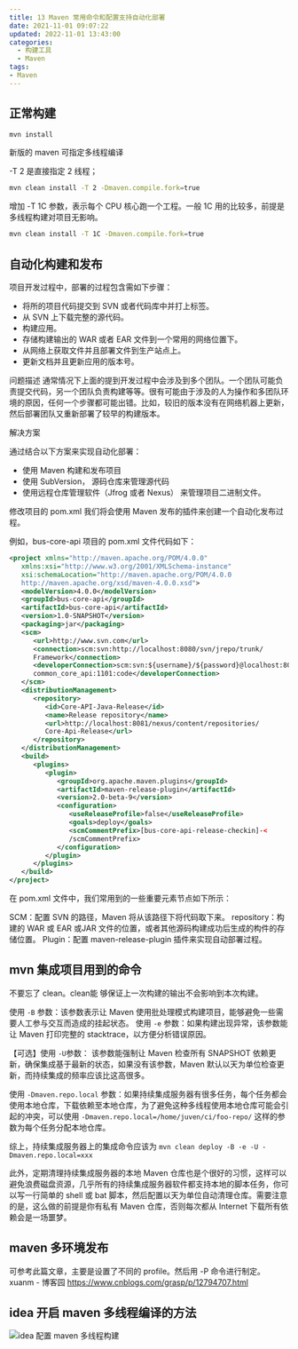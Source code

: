 ```yaml
---
title: 13 Maven 常用命令和配置支持自动化部署
date: 2021-11-01 09:07:22
updated: 2022-11-01 13:43:00
categories:
  - 构建工具
  - Maven
tags:
- Maven
---
```


## 正常构建

```sh
mvn install
```

新版的 maven 可指定多线程编译

-T 2 是直接指定 2 线程；

```sh
mvn clean install -T 2 -Dmaven.compile.fork=true
```

增加 -T 1C 参数，表示每个 CPU 核心跑一个工程。一般 1C 用的比较多，前提是多线程构建对项目无影响。

```sh
mvn clean install -T 1C -Dmaven.compile.fork=true
```

## 自动化构建和发布

项目开发过程中，部署的过程包含需如下步骤：

* 将所的项目代码提交到 SVN 或者代码库中并打上标签。
* 从 SVN 上下载完整的源代码。
* 构建应用。
* 存储构建输出的 WAR 或者 EAR 文件到一个常用的网络位置下。
* 从网络上获取文件并且部署文件到生产站点上。
* 更新文档并且更新应用的版本号。

问题描述
通常情况下上面的提到开发过程中会涉及到多个团队。一个团队可能负责提交代码，另一个团队负责构建等等。很有可能由于涉及的人为操作和多团队环境的原因，任何一个步骤都可能出错。比如，较旧的版本没有在网络机器上更新，然后部署团队又重新部署了较早的构建版本。

解决方案

通过结合以下方案来实现自动化部署：

* 使用 Maven 构建和发布项目
* 使用 SubVersion， 源码仓库来管理源代码
* 使用远程仓库管理软件（Jfrog 或者 Nexus） 来管理项目二进制文件。

修改项目的 pom.xml
我们将会使用 Maven 发布的插件来创建一个自动化发布过程。

例如，bus-core-api 项目的 pom.xml 文件代码如下：

```xml
<project xmlns="http://maven.apache.org/POM/4.0.0"
   xmlns:xsi="http://www.w3.org/2001/XMLSchema-instance"
   xsi:schemaLocation="http://maven.apache.org/POM/4.0.0
   http://maven.apache.org/xsd/maven-4.0.0.xsd">
   <modelVersion>4.0.0</modelVersion>
   <groupId>bus-core-api</groupId>
   <artifactId>bus-core-api</artifactId>
   <version>1.0-SNAPSHOT</version>
   <packaging>jar</packaging>
   <scm>
      <url>http://www.svn.com</url>
      <connection>scm:svn:http://localhost:8080/svn/jrepo/trunk/
      Framework</connection>
      <developerConnection>scm:svn:${username}/${password}@localhost:8080:
      common_core_api:1101:code</developerConnection>
   </scm>
   <distributionManagement>
      <repository>
         <id>Core-API-Java-Release</id>
         <name>Release repository</name>
         <url>http://localhost:8081/nexus/content/repositories/
         Core-Api-Release</url>
      </repository>
   </distributionManagement>
   <build>
      <plugins>
         <plugin>
            <groupId>org.apache.maven.plugins</groupId>
            <artifactId>maven-release-plugin</artifactId>
            <version>2.0-beta-9</version>
            <configuration>
               <useReleaseProfile>false</useReleaseProfile>
               <goals>deploy</goals>
               <scmCommentPrefix>[bus-core-api-release-checkin]-<
               /scmCommentPrefix>
            </configuration>
         </plugin>
      </plugins>
   </build>
</project>
```

在 pom.xml 文件中，我们常用到的一些重要元素节点如下所示：

SCM：配置 SVN 的路径，Maven 将从该路径下将代码取下来。
repository：构建的 WAR 或 EAR 或JAR 文件的位置，或者其他源码构建成功后生成的构件的存储位置。
Plugin：配置 maven-release-plugin 插件来实现自动部署过程。

## mvn 集成项目用到的命令

不要忘了 clean。clean能 够保证上一次构建的输出不会影响到本次构建。

使用 `-B` 参数：该参数表示让 Maven 使用批处理模式构建项目，能够避免一些需要人工参与交互而造成的挂起状态。
使用 `-e` 参数：如果构建出现异常，该参数能让 Maven 打印完整的 stacktrace，以方便分析错误原因。

【可选】使用 `-U`参数： 该参数能强制让 Maven 检查所有 SNAPSHOT 依赖更新，确保集成基于最新的状态，如果没有该参数，Maven 默认以天为单位检查更新，而持续集成的频率应该比这高很多。

使用 `-Dmaven.repo.local` 参数：如果持续集成服务器有很多任务，每个任务都会使用本地仓库，下载依赖至本地仓库，为了避免这种多线程使用本地仓库可能会引起的冲突，可以使用 `-Dmaven.repo.local=/home/juven/ci/foo-repo/` 这样的参数为每个任务分配本地仓库。

综上，持续集成服务器上的集成命令应该为 `mvn clean deploy -B -e -U -Dmaven.repo.local=xxx`

此外，定期清理持续集成服务器的本地 Maven 仓库也是个很好的习惯，这样可以避免浪费磁盘资源，几乎所有的持续集成服务器软件都支持本地的脚本任务，你可以写一行简单的 shell 或 bat 脚本，然后配置以天为单位自动清理仓库。需要注意的是，这么做的前提是你有私有 Maven 仓库，否则每次都从 Internet 下载所有依赖会是一场噩梦。

## maven 多环境发布

可参考此篇文章，主要是设置了不同的 profile。然后用 -P 命令进行制定。
xuanm - 博客园 <https://www.cnblogs.com/grasp/p/12794707.html>

## idea 开启 maven 多线程编译的方法

![idea 配置 maven 多线程构建](http://likai.test.upcdn.net/%E6%9E%84%E5%BB%BA%E5%B7%A5%E5%85%B7-Maven/13%20Maven-%E5%B8%B8%E7%94%A8%E5%91%BD%E4%BB%A4%E5%92%8C%E9%85%8D%E7%BD%AE%E6%94%AF%E6%8C%81%E8%87%AA%E5%8A%A8%E5%8C%96%E9%83%A8%E7%BD%B2/idea64_qFIIiH5qHu.png)
